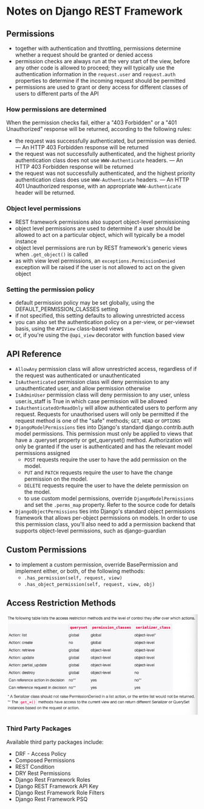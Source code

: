 # Notes on Django REST Framework

## Permissions

- together with authentication and throttling, permissions determine whether a request should be granted or denied access
- permission checks are always run at the very start of the view, before any other code is allowed to proceed; they will typically use the authentication information in the `request.user` and `request.auth` properties to determine if the incoming request should be permitted
- permissions are used to grant or deny access for different classes of users to different parts of the API

### How permissions are determined

When the permission checks fail, either a "403 Forbidden" or a "401 Unauthorized" response will be returned, according to the following rules:

- the request was successfully authenticated, but permission was denied. — An HTTP 403 Forbidden response will be returned
- the request was not successfully authenticated, and the highest priority authentication class does not use `WWW-Authenticate` headers. — An HTTP 403 Forbidden response will be returned
- the request was not successfully authenticated, and the highest priority authentication class does use `WWW-Authenticate` headers. — An HTTP 401 Unauthorized response, with an appropriate `WWW-Authenticate` header will be returned.

### Object level permissions

- REST framework permissions also support object-level permissioning
- object level permissions are used to determine if a user should be allowed to act on a particular object, which will typically be a model instance
- object level permissions are run by REST framework's generic views when `.get_object()` is called
- as with view level permissions, an `exceptions.PermissionDenied` exception will be raised if the user is not allowed to act on the given object

### Setting the permission policy

- default permission policy may be set globally, using the DEFAULT_PERMISSION_CLASSES setting
- if not specified, this setting defaults to allowing unrestricted access
- you can also set the authentication policy on a per-view, or per-viewset basis, using the `APIView` class-based views
- or, if you're using the `@api_view` decorator with function based view

## API Reference

- `AllowAny` permission class will allow unrestricted access, regardless of if the request was authenticated or unauthenticated
- `IsAuthenticated` permission class will deny permission to any unauthenticated user, and allow permission otherwise
- `IsAdminUser` permission class will deny permission to any user, unless user.is_staff is True in which case permission will be allowed
- `IsAuthenticatedOrReadOnly` will allow authenticated users to perform any request. Requests for unauthorised users will only be permitted if the request method is one of the "safe" methods; `GET`, `HEAD` or `OPTIONS`
- `DjangoModelPermissions` ties into Django's standard django.contrib.auth model permissions. This permission must only be applied to views that have a .queryset property or get_queryset() method. Authorization will only be granted if the user is authenticated and has the relevant model permissions assigned
  - `POST` requests require the user to have the add permission on the model.
  - `PUT` and `PATCH` requests require the user to have the change permission on the model.
  - `DELETE` requests require the user to have the delete permission on the model.
  - to use custom model permissions, override `DjangoModelPermissions` and set the `.perms_map` property. Refer to the source code for details
- `DjangoObjectPermissions` ties into Django's standard object permissions framework that allows per-object permissions on models. In order to use this permission class, you'll also need to add a permission backend that supports object-level permissions, such as django-guardian

## Custom Permissions

- to implement a custom permission, override BasePermission and implement either, or both, of the following methods:
  - `.has_permission(self, request, view)`
  - `.has_object_permission(self, request, view, obj)`

## Access Restriction Methods

![DRF ARM IMG](./401-class-32-img.png)

### Third Party Packages

Available third party packages include:

- DRF - Access Policy
- Composed Permissions
- REST Condition
- DRY Rest Permissions
- Django Rest Framework Roles
- Django REST Framework API Key
- Django Rest Framework Role Filters
- Django Rest Framework PSQ

